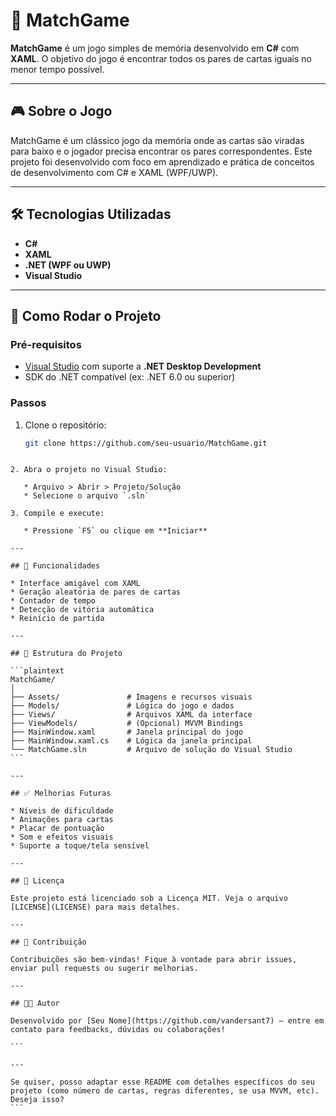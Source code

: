 # 🧠 MatchGame

**MatchGame** é um jogo simples de memória desenvolvido em **C#** com **XAML**. O objetivo do jogo é encontrar todos os pares de cartas iguais no menor tempo possível.

---

## 🎮 Sobre o Jogo

MatchGame é um clássico jogo da memória onde as cartas são viradas para baixo e o jogador precisa encontrar os pares correspondentes. Este projeto foi desenvolvido com foco em aprendizado e prática de conceitos de desenvolvimento com C# e XAML (WPF/UWP).

---

## 🛠️ Tecnologias Utilizadas

- **C#**
- **XAML**
- **.NET (WPF ou UWP)**
- **Visual Studio**

---

## 🚀 Como Rodar o Projeto

### Pré-requisitos

- [Visual Studio](https://visualstudio.microsoft.com/) com suporte a **.NET Desktop Development**
- SDK do .NET compatível (ex: .NET 6.0 ou superior)

### Passos

1. Clone o repositório:
   ```bash
   git clone https://github.com/seu-usuario/MatchGame.git
````

2. Abra o projeto no Visual Studio:

   * Arquivo > Abrir > Projeto/Solução
   * Selecione o arquivo `.sln`

3. Compile e execute:

   * Pressione `F5` ou clique em **Iniciar**

---

## 🧩 Funcionalidades

* Interface amigável com XAML
* Geração aleatória de pares de cartas
* Contador de tempo
* Detecção de vitória automática
* Reinício de partida

---

## 📂 Estrutura do Projeto

```plaintext
MatchGame/
│
├── Assets/               # Imagens e recursos visuais
├── Models/               # Lógica do jogo e dados
├── Views/                # Arquivos XAML da interface
├── ViewModels/           # (Opcional) MVVM Bindings
├── MainWindow.xaml       # Janela principal do jogo
├── MainWindow.xaml.cs    # Lógica da janela principal
└── MatchGame.sln         # Arquivo de solução do Visual Studio
```

---

## ✅ Melhorias Futuras

* Níveis de dificuldade
* Animações para cartas
* Placar de pontuação
* Som e efeitos visuais
* Suporte a toque/tela sensível

---

## 📄 Licença

Este projeto está licenciado sob a Licença MIT. Veja o arquivo [LICENSE](LICENSE) para mais detalhes.

---

## 🙌 Contribuição

Contribuições são bem-vindas! Fique à vontade para abrir issues, enviar pull requests ou sugerir melhorias.

---

## 👨‍💻 Autor

Desenvolvido por [Seu Nome](https://github.com/vandersant7) — entre em contato para feedbacks, dúvidas ou colaborações!

```

---

Se quiser, posso adaptar esse README com detalhes específicos do seu projeto (como número de cartas, regras diferentes, se usa MVVM, etc). Deseja isso?
```
